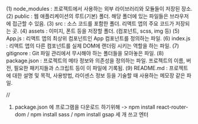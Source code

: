 <!-- 2025.01.21 memo -->

(1) node_modules : 프로젝트에서 사용하는 외부 라이브러리와 모듈들이 저장된 장소.
(2) public : 웹 애플리케이션의 루트(기본) 폴더. 해당 폴더에 있는 파일들은 브라우저에 접근할 수 있음.
(3) src : 소스 코드를 포함한 폴더. 리액트 앱의 주요 코드가 저장되는 곳.
(4) assets : 이미지, 폰트 등을 저장할 폴더. (컴포넌트, scss, img 등)
(5) App.js : 리액트 앱의 최상위 컴포넌트인 App 컴포넌트를 정의하는 파일.
(6) index.js : 리액트 앱의 다른 컴포넌트를 실제 DOM에 랜더링 시키는 역할을 하는 파일.
(7) gitignore : Git 파일 관리에서 무시해야 하는 폴더들을 모아놓은 파일.
(8) package.json : 프로젝트의 메타 정보와 의존성을 정의하는 파일. 프로젝트의 이름, 버전, 필요한 패키지들과 스크립트 등이 이 파일에 기록됨.
(9) README.md : 프로젝트에 대한 설명 및 목적, 사용방법, 라이센스 정보 등을 기술할 때 사용하는 메모장 같은 파일.


//
1. package.json 에 프로그램을 다운로드 하기위해
-> npm install react-router-dom / npm install sass / npm install gsap 세 개 쓰고 엔터